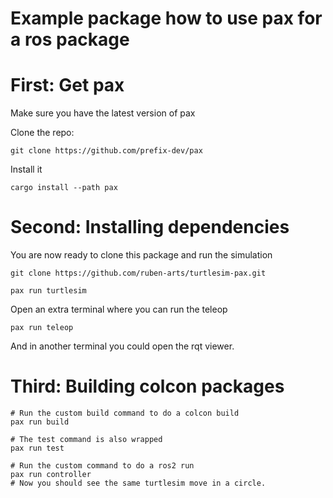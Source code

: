 # Example package how to use pax for a ros package

# First: Get pax
Make sure you have the latest version of pax

Clone the repo:
```
git clone https://github.com/prefix-dev/pax
```

Install it
```
cargo install --path pax
```

# Second: Installing dependencies
You are now ready to clone this package and run the simulation

```
git clone https://github.com/ruben-arts/turtlesim-pax.git

pax run turtlesim
```
Open an extra terminal where you can run the teleop

```
pax run teleop
```

And in another terminal you could open the rqt viewer. 

# Third: Building colcon packages

```
# Run the custom build command to do a colcon build
pax run build 

# The test command is also wrapped
pax run test

# Run the custom command to do a ros2 run
pax run controller
# Now you should see the same turtlesim move in a circle.
```
